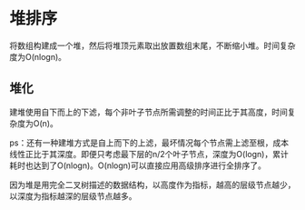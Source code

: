 # 堆排序

将数组构建成一个堆，然后将堆顶元素取出放置数组末尾，不断缩小堆。时间复杂度为O(nlogn)。

## 堆化

建堆使用自下而上的下滤，每个非叶子节点所需调整的时间正比于其高度，时间复杂度为O(n)。

ps：还有一种建堆方式是自上而下的上滤，最坏情况每个节点需上滤至根，成本线性正比于其深度。即便只考虑最下层的n/2个叶子节点，深度为O(logn)，累计耗时也达到了O(nlogn)。O(nlogn)可以直接应用高级排序进行全排序了。

因为堆是用完全二叉树描述的数据结构，以高度作为指标，越高的层级节点越少，以深度为指标越深的层级节点越多。
